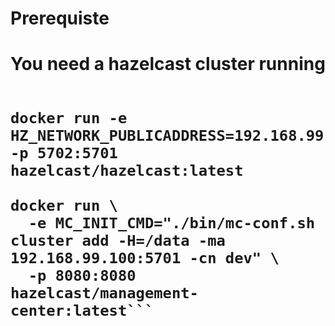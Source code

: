 <h1>Prerequiste<h1>
You need a hazelcast cluster running

```docker run -e HZ_NETWORK_PUBLICADDRESS=192.168.99.100:5701 -p 5701:5701 hazelcast/hazelcast:latest

docker run -e HZ_NETWORK_PUBLICADDRESS=192.168.99.100:5702 -p 5702:5701 hazelcast/hazelcast:latest

docker run \
  -e MC_INIT_CMD="./bin/mc-conf.sh cluster add -H=/data -ma 192.168.99.100:5701 -cn dev" \
  -p 8080:8080 hazelcast/management-center:latest```